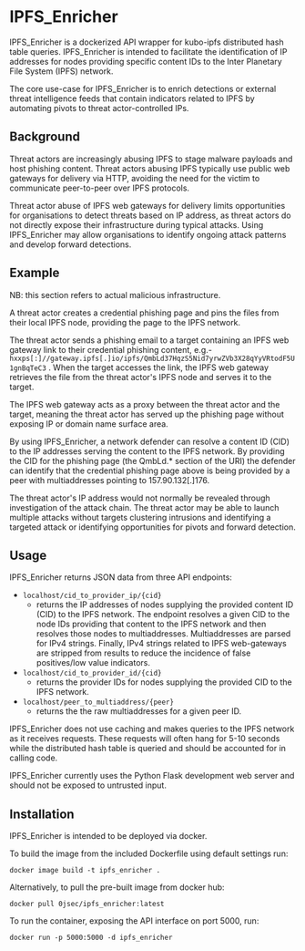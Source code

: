 # IPFS_Enricher

IPFS_Enricher is a dockerized API wrapper for kubo-ipfs distributed hash table queries. IPFS_Enricher is intended to facilitate the identification of IP addresses for nodes providing specific content IDs to the Inter Planetary File System (IPFS) network. 

The core use-case for IPFS_Enricher is to enrich detections or external threat intelligence feeds that contain indicators related to IPFS by automating pivots to threat actor-controlled IPs. 

## Background

Threat actors are increasingly abusing IPFS to stage malware payloads and host phishing content. Threat actors abusing IPFS typically use public web gateways for delivery via HTTP, avoiding the need for the victim to communicate peer-to-peer over IPFS protocols. 

Threat actor abuse of IPFS web gateways for delivery limits opportunities for organisations to detect threats based on IP address, as threat actors do not directly expose their infrastructure during typical attacks. Using IPFS_Enricher may allow organisations to identify ongoing attack patterns and develop forward detections.  

## Example

NB: this section refers to actual malicious infrastructure. 

A threat actor creates a credential phishing page and pins the files from their local IPFS node, providing the page to the IPFS network. 

The threat actor sends a phishing email to a target containing an IPFS web gateway link to their credential phishing content, e.g.- ```hxxps[:]//gateway.ipfs[.]io/ipfs/QmbLd37HqzS5Nid7yrwZVb3X28qYyVRtodF5U1gnBqTeC3``` . When the target accesses the link, the IPFS web gateway retrieves the file from the threat actor's IPFS node and serves it to the target. 

The IPFS web gateway acts as a proxy between the threat actor and the target, meaning the threat actor has served up the phishing page without exposing IP or domain name surface area. 

By using IPFS_Enricher, a network defender can resolve a content ID (CID) to the IP addresses serving the content to the IPFS network. By providing the CID for the phishing page (the QmbLd.* section of the URI) the defender can identify that the credential phishing page above is being provided by a peer with multiaddresses pointing to 157.90.132[.]176. 

The threat actor's IP address would not normally be revealed through investigation of the attack chain. The threat actor may be able to launch multiple attacks without targets clustering intrusions and identifying a targeted attack or identifying opportunities for pivots and forward detection. 

## Usage

IPFS_Enricher returns JSON data from three API endpoints:

- ```localhost/cid_to_provider_ip/{cid}```
	- returns the IP addresses of nodes supplying the provided content ID (CID) to the IPFS network. The endpoint resolves a given CID to the node IDs providing that content to the IPFS network and then resolves those nodes to multiaddresses. Multiaddresses are parsed for IPv4 strings. Finally, IPv4 strings related to IPFS web-gateways are stripped from results to reduce the incidence of false positives/low value indicators. 
- ```localhost/cid_to_provider_id/{cid}``` 
	- returns the provider IDs for nodes supplying the provided CID to the IPFS network. 
- ```localhost/peer_to_multiaddress/{peer}```
	- returns the the raw multiaddresses for a given peer ID.

IPFS_Enricher does not use caching and makes queries to the IPFS network as it receives requests. These requests will often hang for 5-10 seconds while the distributed hash table is queried and should be accounted for in calling code. 

IPFS_Enricher currently uses the Python Flask development web server and should not be exposed to untrusted input. 

## Installation

IPFS_Enricher is intended to be deployed via docker.

To build the image from the included Dockerfile using default settings run: 

```docker image build -t ipfs_enricher .```

Alternatively, to pull the pre-built image from docker hub:

```docker pull 0jsec/ipfs_enricher:latest```

To run the container, exposing the API interface on port 5000, run:

```docker run -p 5000:5000 -d ipfs_enricher```

